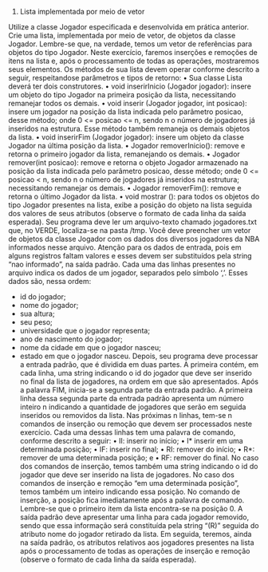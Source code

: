 1. Lista implementada por meio de vetor

Utilize a classe Jogador especificada e desenvolvida em prática anterior.
Crie uma lista, implementada por meio de vetor, de objetos da classe
Jogador. Lembre-se que, na verdade, temos um vetor de referências para
objetos do tipo Jogador.
Neste exercício, faremos inserções e remoções de itens na lista e, após o
processamento de todas as operações, mostraremos seus elementos.
Os métodos de sua lista devem operar conforme descrito a seguir, respeitandose parâmetros e tipos de retorno:
• Sua classe Lista deverá ter dois construtores.
• void inserirInicio (Jogador jogador): insere um objeto do tipo Jogador
na primeira posição da lista, necessitando remanejar todos os demais.
• void inserir (Jogador jogador, int posicao): insere um jogador na posição
da lista indicada pelo parâmetro posicao, desse método; onde 0 <=
posicao <= n, sendo n o número de jogadores já inseridos na estrutura.
Esse método também remaneja os demais objetos da lista.
• void inserirFim (Jogador jogador): insere um objeto da classe Jogador
na última posição da lista.
• Jogador removerInicio(): remove e retorna o primeiro jogador da lista,
remanejando os demais.
• Jogador remover(int posicao): remove e retorna o objeto Jogador
armazenado na posição da lista indicada pelo parâmetro posicao, desse
método; onde 0 <= posicao < n, sendo n o número de jogadores já
inseridos na estrutura; necessitando remanejar os demais.
• Jogador removerFim(): remove e retorna o último Jogador da lista.
• void mostrar (): para todos os objetos do tipo Jogador presentes na
lista, exibe a posição do objeto na lista seguida dos valores de seus
atributos (observe o formato de cada linha da saída esperada).
Seu programa deve ler um arquivo-texto chamado jogadores.txt que, no
VERDE, localiza-se na pasta /tmp. Você deve preencher um vetor de objetos
da classe Jogador com os dados dos diversos jogadores da NBA informados
nesse arquivo. Atenção para os dados de entrada, pois em alguns registros
faltam valores e esses devem ser substituídos pela string “nao informado”, na
saída padrão.
Cada uma das linhas presentes no arquivo indica os dados de um jogador,
separados pelo símbolo ‘,’. Esses dados são, nessa ordem:
- id do jogador;
- nome do jogador;
- sua altura;
- seu peso;
- universidade que o jogador representa;
- ano de nascimento do jogador;
- nome da cidade em que o jogador nasceu;
- estado em que o jogador nasceu.
Depois, seu programa deve processar a entrada padrão, que é dividida em duas
partes. A primeira contém, em cada linha, uma string indicando o id do
jogador que deve ser inserido no final da lista de jogadores, na ordem em que
são apresentados.
Após a palavra FIM, inicia-se a segunda parte da entrada padrão.
A primeira linha dessa segunda parte da entrada padrão apresenta um
número inteiro n indicando a quantidade de jogadores que serão em
seguida inseridos ou removidos da lista. Nas próximas n linhas, tem-se n
comandos de inserção ou remoção que devem ser processados neste
exercício. Cada uma dessas linhas tem uma palavra de comando, conforme
descrito a seguir:
• II: inserir no início;
• I* inserir em uma determinada posição;
• IF: inserir no final;
• RI: remover do início;
• R*: remover de uma determinada posição; e
• RF: remover do final.
No caso dos comandos de inserção, temos também uma string indicando o id
do jogador que deve ser inserido na lista de jogadores.
No caso dos comandos de inserção e remoção “em uma determinada
posição”, temos também um inteiro indicando essa posição. No comando de
inserção, a posição fica imediatamente após a palavra de comando. Lembre-se
que o primeiro item da lista encontra-se na posição 0.
A saída padrão deve apresentar uma linha para cada jogador removido,
sendo que essa informação será constituída pela string “(R)” seguida do atributo
nome do jogador retirado da lista.
Em seguida, teremos, ainda na saída padrão, os atributos relativos aos jogadores
presentes na lista após o processamento de todas as operações de
inserção e remoção (observe o formato de cada linha da saída esperada).